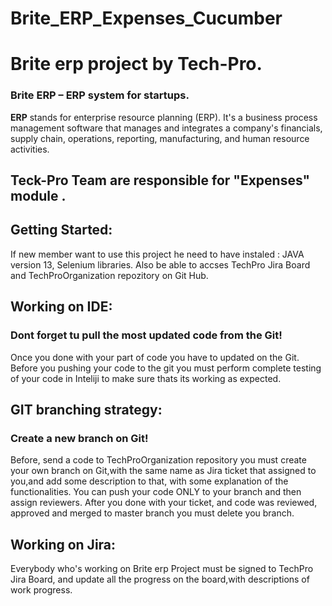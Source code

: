 # Brite_ERP_Expenses_Cucumber

# Brite erp project by Tech-Pro.
### Brite ERP – ERP system for startups.
**ERP** stands for enterprise resource planning (ERP). It's a business process management software that manages and integrates a company's financials,
supply chain, operations, reporting, manufacturing, and human resource activities.
## Teck-Pro Team are responsible for "Expenses" module . ##
## Getting Started:
If new member want to use this project he need to have instaled : JAVA version 13, Selenium libraries.
Also be able to accses TechPro Jira Board and TechProOrganization repozitory on Git Hub.
## Working on IDE:
### Dont forget tu pull the most updated code from the Git!
Once you done with your part of code you have to updated on the Git.
Before you pushing your code to the git you must perform complete testing of your code in Inteliji to make sure thats its working as expected.
## GIT branching strategy:
### Create a new branch on Git!
Before, send a code to TechProOrganization repository you must create your own branch on Git,with the same name as Jira ticket that assigned to you,and add some description to that, with some explanation of the functionalities.
You can push your code ONLY to your branch and then assign reviewers.
After you done with your ticket, and code was reviewed, approved and merged to master branch you must delete you branch.
## Working on Jira:
Everybody who's working on Brite erp Project must be signed to TechPro Jira Board, and update all the progress on the board,with descriptions of work progress.
